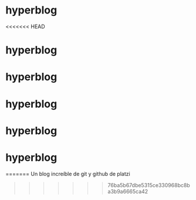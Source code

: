 # hyperblog
<<<<<<< HEAD
# hyperblog
# hyperblog
# hyperblog
# hyperblog
# hyperblog
=======
Un blog increíble de git y github de platzi
>>>>>>> 76ba5b67dbe5315ce330968bc8ba3b9a6665ca42
